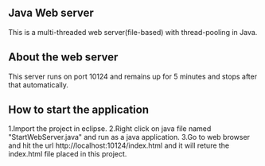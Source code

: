 Java Web server
---------------
This is a multi-threaded web server(file-based) with thread-pooling in Java.

About the web server
--------------------
This server runs on port 10124 and remains up for 5 minutes and stops after that automatically.

How to start the application
-----------------------------
1.Import the project in eclipse.
2.Right click on java file named "StartWebServer.java" and run as a java application.
3.Go to web browser and hit the url http://localhost:10124/index.html and it will reture the index.html file placed in this project.